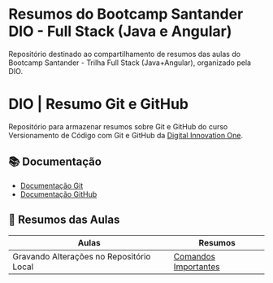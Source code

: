 # Resumos do Bootcamp Santander DIO - Full Stack (Java e Angular)

Repositório destinado ao compartilhamento de resumos das aulas do Bootcamp Santander - Trilha Full Stack (Java+Angular), organizado pela DIO.

# DIO | Resumo Git e GitHub


Repositório para armazenar resumos sobre Git e GitHub do curso Versionamento de Código com Git e GitHub da [Digital Innovation One](https://www.dio.me/).



## 📚 Documentação 
- [Documentação Git](https://git-scm.com/doc)
- [Documentação GitHub](https://docs.github.com/)

## 📝 Resumos das Aulas

| Aulas | Resumos |
|-------|---------|
Gravando Alterações no Repositório Local | [Comandos Importantes]()

